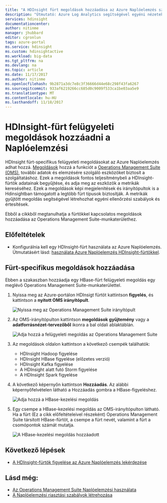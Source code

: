 ```yaml
---
title: "A HDInsight fürt megoldások hozzáadása az Azure Naplóelemzés szolgáltatáshoz |} Microsoft Docs"
description: "Útmutató: Azure Log Analytics segítségével egyéni nézeteket a HDInsight-fürtök létrehozása."
services: hdinsight
documentationcenter: 
author: nitinme
manager: jhubbard
editor: cgronlun
tags: azure-portal
ms.service: hdinsight
ms.custom: hdinsightactive
ms.workload: big-data
ms.tgt_pltfrm: na
ms.devlang: na
ms.topic: article
ms.date: 11/17/2017
ms.author: nitinme
ms.openlocfilehash: 9b2871a3dc7e8c3f36666d44e68c298f43fa6267
ms.sourcegitcommit: 933af6219266cc685d0c9009f533ca1be03aa5e9
ms.translationtype: MT
ms.contentlocale: hu-HU
ms.lasthandoff: 11/18/2017
---
```

# <a name="add-hdinsight-cluster-management-solutions-to-log-analytics"></a>HDInsight-fürt felügyeleti megoldások hozzáadni a Naplóelemzési

HDInsight fürt-specifikus felügyeleti megoldásokat az Azure Naplóelemzés adhat hozzá. [Megoldások](../log-analytics/log-analytics-add-solutions.md) hozzá a funkciót a [Operations Management Suite (OMS)](../operations-management-suite/operations-management-suite-overview.md), további adatok és elemzésére szolgáló eszközöket biztosít a szolgáltatáshoz. Ezek a megoldások fontos teljesítménybeli a HDInsight-fürtök adatainak begyűjtése, és adja meg az eszközök a metrikák kereséséhez. Ezek a megoldások képi megjelenítések és irányítópultok is a Hdinsightban támogatott a legtöbb fürt típusok biztosítják. A metrikák gyűjtött megoldás segítségével létrehozhat egyéni ellenőrzési szabályok és értesítések. 

Ebből a cikkből megtanulhatja a fürtökkel kapcsolatos megoldások hozzáadása az Operations Management Suite-munkaterülethez.

## <a name="prerequisites"></a>Előfeltételek

* Konfigurálnia kell egy HDInsight-fürt használata az Azure Naplóelemzés. Útmutatásért lásd: [használata Azure Naplóelemzés HDInsight-fürtökkel](hdinsight-hadoop-oms-log-analytics-tutorial.md).

## <a name="add-cluster-specific-management-solutions"></a>Fürt-specifikus megoldások hozzáadása

Ebben a szakaszban hozzáadja egy HBase-fürt felügyeleti megoldás egy meglévő Operations Management Suite-munkaterülettel.

1. Nyissa meg az Azure-portálon HDInsigt fürtöt kattintson **figyelés**, és kattintson a **nyitott OMS irányítópult**.

    ![Nyissa meg az Operations Management Suite irányítópult](./media/hdinsight-hadoop-oms-log-analytics-management-solutions/hdinsight-log-analytics-open-oms-dashboard.png "nyitott OMS irányítópult")

1. Az OMS-irányítópulton kattintson **megoldások gyűjtemény** vagy a **adatforrásnézet-tervezőből** ikonra a bal oldali ablaktáblán.

    ![Adja hozzá a felügyeleti megoldás az Operations Management Suite](./media/hdinsight-hadoop-oms-log-analytics-management-solutions/hdinsight-add-management-solution-oms-portal.png "adja hozzá a felügyeleti megoldás az Operations Management Suite szolgáltatásban")

2. Az megoldások oldalon kattintson a következő csempék találhatók:

    - HDInsight Hadoop figyelése
    - HDInsight HBase figyelése (előzetes verzió)
    - HDInsight Kafka figyelése
    - A HDInsight alatt futó Storm figyelése
    - A HDInsight Spark figyelése

3. A következő képernyőn kattintson **Hozzáadás**.  Az alábbi képernyőfelvételen látható a Hozzáadás gombra a HBase-figyeléshez.

     ![Adja hozzá a HBase-kezelési megoldás](./media/hdinsight-hadoop-oms-log-analytics-management-solutions/add-hbase-management-solution.png "adja hozzá a HBase-kezelési megoldás")

4. Egy csempe a HBase-kezelési megoldás az OMS-irányítópulton látható. Ha a fürt (Ez a cikk előfeltételeivel részeként) Operations Management Suite társított HBase-fürtöt, a csempe a fürt nevét, valamint a fürt a csomópontok számát mutatja.

    ![A HBase-kezelési megoldás hozzáadott](./media/hdinsight-hadoop-oms-log-analytics-management-solutions/added-hbase-management-solution.png "hozzáadott HBase-kezelési megoldás")

## <a name="next-steps"></a>Következő lépések

* [A HDInsight-fürtök figyelése az Azure Naplóelemzés lekérdezése](hdinsight-hadoop-oms-log-analytics-use-queries.md)

## <a name="see-also"></a>Lásd még:

* [Az Operations Management Suite Naplóelemzési használata](https://blogs.msdn.microsoft.com/wei_out_there_with_system_center/2016/07/03/oms-log-analytics-create-tiles-drill-ins-and-dashboards-with-the-view-designer/)
* [A Naplóelemzési riasztási szabályok létrehozása](../log-analytics/log-analytics-alerts-creating.md)
